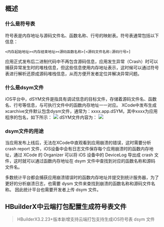 ## 概述

### 什么是符号表
符号表是内存地址与源码文件名、函数名称、行号的映射表。符号表通常包括以下信息：
```
<内存起始地址><内存结束地址><源码函数名称>[<源码文件名称:源码行号>]
```
应用正式发布后二进制代码中不再包含源码信息，应用发生异常（Crash）时可以捕获异常发生时的堆栈信息，但这些信息使用内存地址表示，这时候可以通过符号表进行解析还原成源码堆栈信息，从而方便开发者定位并解决异常问题。


### 什么是dsym文件
iOS平台中，dSYM文件是指具有调试信息的目标文件，存储着源码文件名、函数名、行号等信息，与可执行文件中的函数内存地址一一对应。
XCode中发布生成xcarchive文件默认包含dysm文件，通常为：xxxx.app.dSYM，其中xxxx为应用程序的包名，如下所示：
![](https://dcloud-img.oss-cn-hangzhou.aliyuncs.com/client/doc/ios/dsym-xcarchive.png)
dSYM文件内容为：
![](https://dcloud-img.oss-cn-hangzhou.aliyuncs.com/client/doc/ios/dsym-content.png)


### dsym文件的用途
当应用发布上线后，无法在XCode中直观看到应用崩溃的错误，这时需要分析 crash report 文件，iOS设备中会有日志文件保存每个应用崩溃时的函数内存地址，通过 XCode 的 Organizer 可以将 iOS 设备中的 DeviceLog 导出成 crash 文件，这时就可以通过函数内存地址在 dsym 文件中查找到对应的函数名称和源码文件名。

多数统计平台都会捕获应用崩溃错误时的函数内存地址并提交到统计服务器，为了更好的分析崩溃日志，也需要 dysm 文件来查找到崩溃的函数名称和源码文件名称。
因此统计平台也需要开发者上传 dsym 文件。


## HBuilderX中云端打包配置生成符号表文件

> HBuilderX3.2.23+版本新增支持云端打包支持生成iOS符号表 dsym 文件


